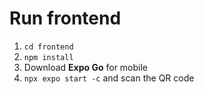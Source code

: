 # Run frontend
1. `cd frontend`
2. `npm install`
3. Download **Expo Go** for mobile
3. `npx expo start -c` and scan the QR code